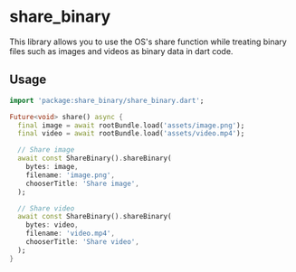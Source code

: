 # share_binary

This library allows you to use the OS's share function while treating binary files such as images and videos as binary data in dart code.

## Usage

```dart
import 'package:share_binary/share_binary.dart';

Future<void> share() async {
  final image = await rootBundle.load('assets/image.png');
  final video = await rootBundle.load('assets/video.mp4');

  // Share image
  await const ShareBinary().shareBinary(
    bytes: image,
    filename: 'image.png',
    chooserTitle: 'Share image',
  );

  // Share video
  await const ShareBinary().shareBinary(
    bytes: video,
    filename: 'video.mp4',
    chooserTitle: 'Share video',
  );
}
```
